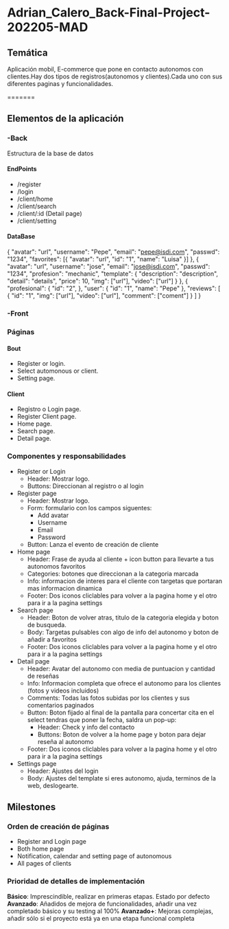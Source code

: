 # Adrian_Calero_Back-Final-Project-202205-MAD

## Temática

Aplicación mobil, E-commerce que pone en contacto autonomos con clientes.Hay dos tipos de registros(autonomos y clientes).Cada uno con sus diferentes paginas y funcionalidades.

=======

## Elementos de la aplicación

### -Back

Estructura de la base de datos

#### EndPoints

-   /register
-   /login
-   /client/home
-   /client/search
-   /client/:id (Detail page)
-   /client/setting

#### DataBase

{
"avatar": "url",
"username": "Pepe",
"email": "pepe@isdi.com",
"passwd": "1234",
"favorites": [{ "avatar": "url", "id": "1", "name": "Luisa" }]
},
{
"avatar": "url",
"username": "jose",
"email": "jose@isdi.com",
"passwd": "1234",
"profesion": "mechanic",
"template": {
"description": "description",
"detail": "details",
"price": 10,
"img": ["url"],
"video": ["url"]
}
},
{
"profesional": {
"id": "2",
},
"user": {
"id": "1",
"name": "Pepe"
},
"reviews": [
{
"id": "1",
"img": ["url"],
"video": ["url"],
"comment": ["coment"]
}
]
}

### -Front

### Páginas

#### Bout

-   Register or login.
-   Select automonous or client.
-   Setting page.

#### Client

-   Registro o Login page.
-   Register Client page.
-   Home page.
-   Search page.
-   Detail page.

### Componentes y responsabilidades

-   Register or Login
    -   Header: Mostrar logo.
    -   Buttons: Direccionan al registro o al login
-   Register page
    -   Header: Mostrar logo.
    -   Form: formulario con los campos siguentes:
        -   Add avatar
        -   Username
        -   Email
        -   Password
    -   Button: Lanza el evento de creación de cliente
-   Home page
    -   Header: Frase de ayuda al cliente + icon button para llevarte a tus autonomos favoritos
    -   Categories: botones que direccionan a la categoria marcada
    -   Info: informacion de interes para el cliente con targetas que portaran mas informacion dinamica
    -   Footer: Dos iconos cliclables para volver a la pagina home y el otro para ir a la pagina settings
-   Search page
    -   Header: Boton de volver atras, titulo de la categoria elegida y boton de busqueda.
    -   Body: Targetas pulsables con algo de info del autonomo y boton de añadir a favoritos
    -   Footer: Dos iconos cliclables para volver a la pagina home y el otro para ir a la pagina settings
-   Detail page
    -   Header: Avatar del autonomo con media de puntuacion y cantidad de reseñas
    -   Info: Informacion completa que ofrece el autonomo para los clientes (fotos y videos incluidos)
    -   Comments: Todas las fotos subidas por los clientes y sus comentarios paginados
    -   Button: Boton fijado al final de la pantalla para concertar cita en el select tendras que poner la fecha, saldra un pop-up:
        -   Header: Check y info del contacto
        -   Buttons: Boton de volver a la home page y boton para dejar reseña al autonomo
    -   Footer: Dos iconos cliclables para volver a la pagina home y el otro para ir a la pagina settings
-   Settings page
    -   Header: Ajustes del login
    -   Body: Ajustes del template si eres autonomo, ajuda, terminos de la web, deslogearte.

## Milestones

### Orden de creación de páginas

-   Register and Login page
-   Both home page
-   Notification, calendar and setting page of autonomous
-   All pages of clients

### Prioridad de detalles de implementación

**Básico**: Imprescindible, realizar en primeras etapas. Estado por defecto
**Avanzado**: Añadidos de mejora de funcionalidades, añadir una vez completado básico y su testing al 100%
**Avanzado+**: Mejoras complejas, añadir sólo si el proyecto está ya en una etapa funcional completa
